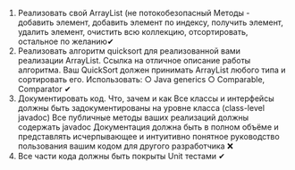 1.	Реализовать свой ArrayList (не потокобезопасный Методы - добавить элемент, добавить элемент по индексу, получить элемент, удалить элемент, очистить всю коллекцию, отсортировать, остальное по желанию✔
2.	Реализовать алгоритм quicksort для реализованной вами реализации ArrayList. Ссылка на отличное описание работы алгоритма. Ваш QuickSort должен принимать ArrayList любого типа и сортировать его. Использовать: ○ Java generics ○ Comparable, Comparator ✔
3.	Документировать код. Что, зачем и как  Все классы и интерфейсы должны быть задокументированы на уровне класса (class-level javadoc) Все публичные методы ваших реализаций должны содержать javadoc  Документация должна быть в полном объёме и представлять исчерпывающее и интуитивно понятное руководство пользования вашим кодом для другого разработчика ❌
4.	Все части кода должны быть покрыты Unit тестами ✔
